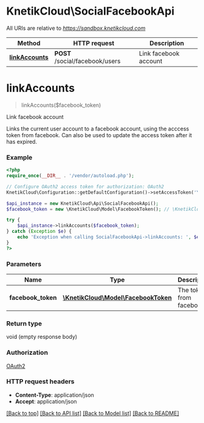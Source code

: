 # KnetikCloud\SocialFacebookApi

All URIs are relative to *https://sandbox.knetikcloud.com*

Method | HTTP request | Description
------------- | ------------- | -------------
[**linkAccounts**](SocialFacebookApi.md#linkAccounts) | **POST** /social/facebook/users | Link facebook account


# **linkAccounts**
> linkAccounts($facebook_token)

Link facebook account

Links the current user account to a facebook account, using the acccess token from facebook. Can also be used to update the access token after it has expired.

### Example
```php
<?php
require_once(__DIR__ . '/vendor/autoload.php');

// Configure OAuth2 access token for authorization: OAuth2
KnetikCloud\Configuration::getDefaultConfiguration()->setAccessToken('YOUR_ACCESS_TOKEN');

$api_instance = new KnetikCloud\Api\SocialFacebookApi();
$facebook_token = new \KnetikCloud\Model\FacebookToken(); // \KnetikCloud\Model\FacebookToken | The token from facebook

try {
    $api_instance->linkAccounts($facebook_token);
} catch (Exception $e) {
    echo 'Exception when calling SocialFacebookApi->linkAccounts: ', $e->getMessage(), PHP_EOL;
}
?>
```

### Parameters

Name | Type | Description  | Notes
------------- | ------------- | ------------- | -------------
 **facebook_token** | [**\KnetikCloud\Model\FacebookToken**](../Model/FacebookToken.md)| The token from facebook | [optional]

### Return type

void (empty response body)

### Authorization

[OAuth2](../../README.md#OAuth2)

### HTTP request headers

 - **Content-Type**: application/json
 - **Accept**: application/json

[[Back to top]](#) [[Back to API list]](../../README.md#documentation-for-api-endpoints) [[Back to Model list]](../../README.md#documentation-for-models) [[Back to README]](../../README.md)

